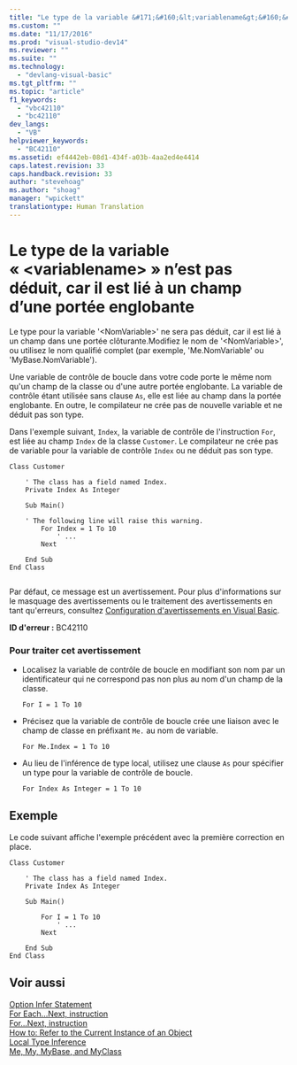 ```yaml
---
title: "Le type de la variable &#171;&#160;&lt;variablename&gt;&#160;&#187; n’est pas d&#233;duit, car il est li&#233; &#224; un champ d’une port&#233;e englobante | Microsoft Docs"
ms.custom: ""
ms.date: "11/17/2016"
ms.prod: "visual-studio-dev14"
ms.reviewer: ""
ms.suite: ""
ms.technology: 
  - "devlang-visual-basic"
ms.tgt_pltfrm: ""
ms.topic: "article"
f1_keywords: 
  - "vbc42110"
  - "bc42110"
dev_langs: 
  - "VB"
helpviewer_keywords: 
  - "BC42110"
ms.assetid: ef4442eb-08d1-434f-a03b-4aa2ed4e4414
caps.latest.revision: 33
caps.handback.revision: 33
author: "stevehoag"
ms.author: "shoag"
manager: "wpickett"
translationtype: Human Translation
---
```

# Le type de la variable &#171;&#160;&lt;variablename&gt;&#160;&#187; n’est pas d&#233;duit, car il est li&#233; &#224; un champ d’une port&#233;e englobante
Le type pour la variable '\<NomVariable\>' ne sera pas déduit, car il est lié à un champ dans une portée clôturante.Modifiez le nom de '\<NomVariable\>', ou utilisez le nom qualifié complet \(par exemple, 'Me.NomVariable' ou 'MyBase.NomVariable'\).  
  
 Une variable de contrôle de boucle dans votre code porte le même nom qu'un champ de la classe ou d'une autre portée englobante.  La variable de contrôle étant utilisée sans clause `As`, elle est liée au champ dans la portée englobante. En outre, le compilateur ne crée pas de nouvelle variable et ne déduit pas son type.  
  
 Dans l'exemple suivant, `Index`, la variable de contrôle de l'instruction `For`, est liée au champ `Index` de la classe `Customer`.  Le compilateur ne crée pas de variable pour la variable de contrôle `Index` ou ne déduit pas son type.  
  
```  
Class Customer  
  
    ' The class has a field named Index.  
    Private Index As Integer  
  
    Sub Main()  
  
    ' The following line will raise this warning.  
        For Index = 1 To 10  
            ' ...  
        Next  
  
    End Sub  
End Class  
  
```  
  
 Par défaut, ce message est un avertissement.  Pour plus d'informations sur le masquage des avertissements ou le traitement des avertissements en tant qu'erreurs, consultez [Configuration d'avertissements en Visual Basic](/visual-studio/ide/configuring-warnings-in-visual-basic).  
  
 **ID d'erreur :** BC42110  
  
### Pour traiter cet avertissement  
  
-   Localisez la variable de contrôle de boucle en modifiant son nom par un identificateur qui ne correspond pas non plus au nom d'un champ de la classe.  
  
    ```  
    For I = 1 To 10  
    ```  
  
-   Précisez que la variable de contrôle de boucle crée une liaison avec le champ de classe en préfixant `Me.` au nom de variable.  
  
    ```  
    For Me.Index = 1 To 10  
    ```  
  
-   Au lieu de l'inférence de type local, utilisez une clause `As` pour spécifier un type pour la variable de contrôle de boucle.  
  
    ```  
    For Index As Integer = 1 To 10  
    ```  
  
## Exemple  
 Le code suivant affiche l'exemple précédent avec la première correction en place.  
  
```  
Class Customer  
  
    ' The class has a field named Index.  
    Private Index As Integer  
  
    Sub Main()  
  
        For I = 1 To 10  
            ' ...  
        Next  
  
    End Sub  
End Class  
```  
  
## Voir aussi  
 [Option Infer Statement](../../../visual-basic/language-reference/statements/option-infer-statement.md)   
 [For Each...Next, instruction](../../../visual-basic/language-reference/statements/for-each-next-statement.md)   
 [For...Next, instruction](../../../visual-basic/language-reference/statements/for-next-statement.md)   
 [How to: Refer to the Current Instance of an Object](../../../visual-basic/programming-guide/language-features/variables/how-to-refer-to-the-current-instance-of-an-object.md)   
 [Local Type Inference](../../../visual-basic/programming-guide/language-features/variables/local-type-inference.md)   
 [Me, My, MyBase, and MyClass](../../../visual-basic/programming-guide/program-structure/me-my-mybase-and-myclass.md)